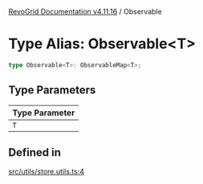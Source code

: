 [RevoGrid Documentation v4.11.16](README.md) / Observable

# Type Alias: Observable\<T\>

```ts
type Observable<T>: ObservableMap<T>;
```

## Type Parameters

| Type Parameter |
| ------ |
| `T` |

## Defined in

[src/utils/store.utils.ts:4](https://github.com/revolist/revogrid/blob/763c92aaba8e74029a3eccde1c674251aae1a42c/src/utils/store.utils.ts#L4)
